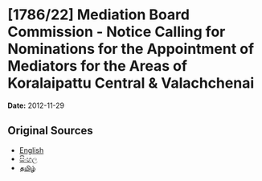 # [1786/22] Mediation Board Commission - Notice Calling for Nominations for the Appointment of Mediators for the Areas of Koralaipattu Central & Valachchenai

**Date:** 2012-11-29

## Original Sources

- [English](https://documents.gov.lk/view/extra-gazettes/2012/11/1786-22_E.pdf)
- [සිංහල](https://documents.gov.lk/view/extra-gazettes/2012/11/1786-22_S.pdf)
- [தமிழ்](https://documents.gov.lk/view/extra-gazettes/2012/11/1786-22_T.pdf)
